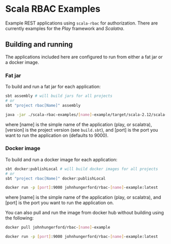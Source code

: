 # Scala RBAC Examples

Example REST applications using `scala-rbac` for authorization. There are currently
examples for the *Play* framework and *Scalatra*.

## Building and running

The applications included here are configured to run from either a fat jar or a docker image.

### Fat jar

To build and run a fat jar for each application:

```bash
sbt assembly # will build jars for all projects
# or
sbt "project rbac[Name]" assembly

java -jar ./scala-rbac-examples/[name]-example/target/scala-2.12/scala-rbac-[name]-example_2.12-[version].jar [port]
```
where [name] is the simple name of the application (play, or scalatra), [version] is
the project version (see `build.sbt`), and [port] is the port you want to run the application
on (defaults to 9000).

### Docker image

To build and run a docker image for each application:

```bash
sbt docker:publishLocal # will build docker images for all projects
# or
sbt "project rbac[Name]" docker:publishLocal

docker run -p [port]:9000 johnhungerford/rbac-[name]-example:latest
```
where [name] is the simple name of the application (play, or scalatra), and [port] is
the port you want to run the application on.

You can also pull and run the image from docker hub without building using the following:

```bash
docker pull johnhungerford/rbac-[name]-example

docker run -p [port]:9000 johnhungerford/rbac-[name]-example:latest
```







